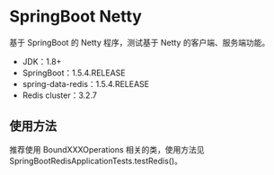 # SpringBoot Netty
基于 SpringBoot 的 Netty 程序，测试基于 Netty 的客户端、服务端功能。

* JDK：1.8+
* SpringBoot：1.5.4.RELEASE
* spring-data-redis：1.5.4.RELEASE
* Redis cluster：3.2.7 

## 使用方法
推荐使用 BoundXXXOperations 相关的类，使用方法见 SpringBootRedisApplicationTests.testRedis()。
